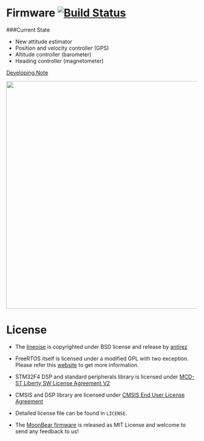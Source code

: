 Firmware [![Build Status](https://travis-ci.org/moon-bear/firmware.svg?branch=master)](https://travis-ci.org/moon-bear/firmware)
======================

###Current State

* New attitude estimator
* Position and velocity controller (GPS)
* Altitude controller (barometer)
* Heading controller (magnetometer)

[Developing Note](https://zoo.hackpad.com/ep/pad/static/Y4388OmZRRA)

<img src = "https://github.com/moon-bear/vertigo_v2.png" width=600>

License
======================

* The [lineoise](https://github.com/antirez/linenoise) is copyrighted under BSD license and release by [antirez](antirez@gmail.com)

* FreeRTOS itself is licensed under a modified GPL with two exception. Please refer this [website](http://www.freertos.org/a00114.html) to get more information.

* STM32F4 DSP and standard peripherals library is licensed under [MCD-ST Liberty SW License Agreement V2](http://www.st.com/software_license_agreement_liberty_v2)

* CMSIS and DSP library are licensed under [CMSIS End User License Agreement](https://silver.arm.com/download/eula.tm?pv=1244895)

* Detailed license file can be found in `LICENSE`.

* The [MoonBear firmware](https://github.com/moon-bear/firmware) is released as MIT License and welcome to send any feedback to us!

